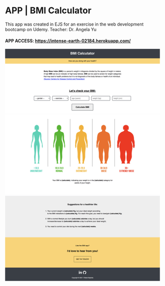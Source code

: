 # APP | BMI Calculator

This app was created in EJS for an exercise in the web development bootcamp on Udemy.
Teacher: Dr. Angela Yu


#### APP ACCESS: https://intense-earth-02184.herokuapp.com/

![image](https://github.com/Rafael-Fontes-Baptista/bmi-calculator/blob/master/public/images/screenview-1.png)
![image](https://github.com/Rafael-Fontes-Baptista/bmi-calculator/blob/master/public/images/screenview-2.png)
![image](https://github.com/Rafael-Fontes-Baptista/bmi-calculator/blob/master/public/images/screenview-3.png)
